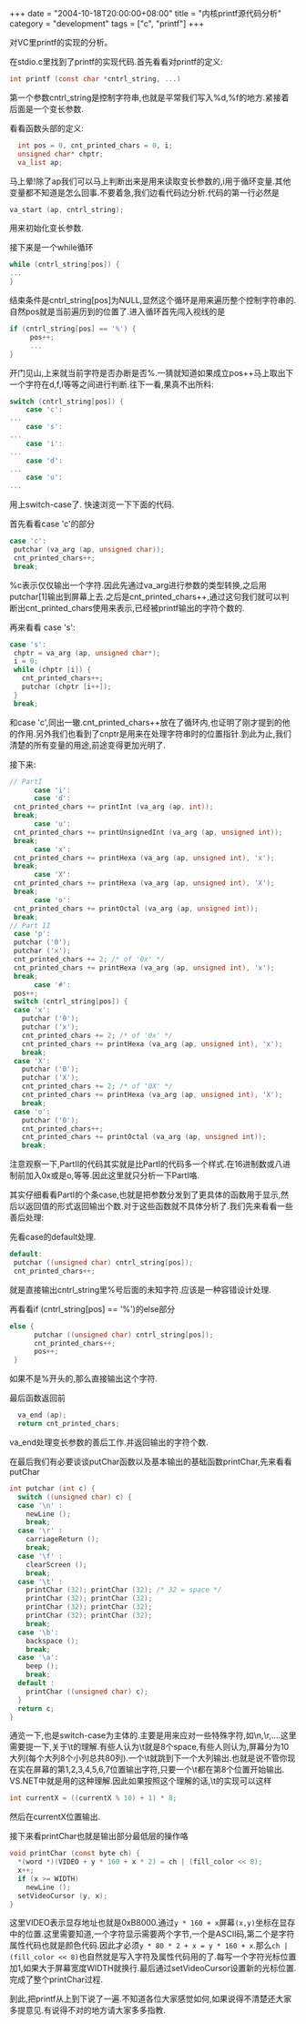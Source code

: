 +++
date = "2004-10-18T20:00:00+08:00"
title = "内核printf源代码分析"
category = "development"
tags = ["c", "printf"]
+++

对VC里printf的实现的分析。

<!--more-->

在stdio.c里找到了printf的实现代码.首先看看对printf的定义:

``` c
int printf (const char *cntrl_string, ...)
```

第一个参数cntrl_string是控制字符串,也就是平常我们写入%d,%f的地方.紧接着后面是一个变长参数.

看看函数头部的定义:

``` c
  int pos = 0, cnt_printed_chars = 0, i;
  unsigned char* chptr;
  va_list ap;
```

马上晕!除了ap我们可以马上判断出来是用来读取变长参数的,i用于循环变量.其他变量都不知道是怎么回事.不要着急,我们边看代码边分析.代码的第一行必然是

``` c
va_start (ap, cntrl_string);
```

用来初始化变长参数.

接下来是一个while循环

``` c
while (cntrl_string[pos]) {
...
}
```

结束条件是cntrl_string[pos]为NULL,显然这个循环是用来遍历整个控制字符串的.自然pos就是当前遍历到的位置了.进入循环首先闯入视线的是

``` c
if (cntrl_string[pos] == '%') {
     pos++;
     ...
}
```

开门见山,上来就当前字符是否办断是否%.一猜就知道如果成立pos++马上取出下一个字符在d,f,l等等之间进行判断.往下一看,果真不出所料:

``` c
switch (cntrl_string[pos]) {
    case 'c':
...
    case 's':
...
    case 'i':
...
    case 'd':
...
    case 'u':
...
```

用上switch-case了. 快速浏览一下下面的代码.

首先看看case 'c'的部分

``` c
case 'c':
 putchar (va_arg (ap, unsigned char));
 cnt_printed_chars++;
 break;
```

%c表示仅仅输出一个字符.因此先通过va_arg进行参数的类型转换,之后用putchar[1]输出到屏幕上去.之后是cnt_printed_chars++,通过这句我们就可以判断出cnt_printed_chars使用来表示,已经被printf输出的字符个数的.

再来看看 case 's':

``` c
case 's':
 chptr = va_arg (ap, unsigned char*);
 i = 0;
 while (chptr [i]) {
   cnt_printed_chars++;
   putchar (chptr [i++]);
 }
 break;
```

和case 'c',同出一辙.cnt_printed_chars++放在了循环内,也证明了刚才提到的他的作用.另外我们也看到了cnptr是用来在处理字符串时的位置指针.到此为止,我们清楚的所有变量的用途,前途变得更加光明了.

接下来:

``` c
// PartI
      case 'i':
      case 'd':
 cnt_printed_chars += printInt (va_arg (ap, int));
 break;
      case 'u':
 cnt_printed_chars += printUnsignedInt (va_arg (ap, unsigned int));
 break;
      case 'x':
 cnt_printed_chars += printHexa (va_arg (ap, unsigned int), 'x');
 break;
      case 'X':
 cnt_printed_chars += printHexa (va_arg (ap, unsigned int), 'X');
 break;
      case 'o':
 cnt_printed_chars += printOctal (va_arg (ap, unsigned int));
 break;
// Part II
 case 'p':
 putchar ('0');
 putchar ('x');
 cnt_printed_chars += 2; /* of '0x' */
 cnt_printed_chars += printHexa (va_arg (ap, unsigned int), 'x');
 break;
      case '#':
 pos++;
 switch (cntrl_string[pos]) {
 case 'x':
   putchar ('0');
   putchar ('x');
   cnt_printed_chars += 2; /* of '0x' */
   cnt_printed_chars += printHexa (va_arg (ap, unsigned int), 'x');
   break;
 case 'X':
   putchar ('0');
   putchar ('X');
   cnt_printed_chars += 2; /* of '0X' */
   cnt_printed_chars += printHexa (va_arg (ap, unsigned int), 'X');
   break;
 case 'o':
   putchar ('0');
   cnt_printed_chars++;
   cnt_printed_chars += printOctal (va_arg (ap, unsigned int));
   break;
```

注意观察一下,PartII的代码其实就是比PartI的代码多一个样式.在16进制数或八进制前加入0x或是o,等等.因此这里就只分析一下PartI咯.

其实仔细看看PartI的个条case,也就是把参数分发到了更具体的函数用于显示,然后以返回值的形式返回输出个数.对于这些函数就不具体分析了.我们先来看看一些善后处理:

先看case的default处理.

``` c
default:
 putchar ((unsigned char) cntrl_string[pos]);
 cnt_printed_chars++;
```

就是直接输出cntrl_string里%号后面的未知字符.应该是一种容错设计处理.

再看看if (cntrl_string[pos] == '%')的else部分

``` c
else {
      putchar ((unsigned char) cntrl_string[pos]);
      cnt_printed_chars++;
      pos++;
 }
```

如果不是%开头的,那么直接输出这个字符.

最后函数返回前

``` c
  va_end (ap);
  return cnt_printed_chars;
```

va_end处理变长参数的善后工作.并返回输出的字符个数.

在最后我们有必要谈谈putChar函数以及基本输出的基础函数printChar,先来看看putChar

``` c
int putchar (int c) {
  switch ((unsigned char) c) {
  case '\n' :
    newLine ();
    break;
  case '\r' :
    carriageReturn ();
    break;
  case '\f' :
    clearScreen ();
    break;
  case '\t' :
    printChar (32); printChar (32); /* 32 = space */
    printChar (32); printChar (32);
    printChar (32); printChar (32);
    printChar (32); printChar (32);
    break;
  case '\b':
    backspace ();
    break;
  case '\a':
    beep ();
    break;
  default :
    printChar ((unsigned char) c);
  }
  return c;
}
```

通览一下,也是switch-case为主体的.主要是用来应对一些特殊字符,如\n,\r,....这里需要提一下,关于\t的理解.有些人认为\t就是8个space,有些人则认为,屏幕分为10大列(每个大列8个小列总共80列).一个\t就跳到下一个大列输出.也就是说不管你现在实在屏幕的第1,2,3,4,5,6,7位置输出字符,只要一个\t都在第8个位置开始输出. VS.NET中就是用的这种理解.因此如果按照这个理解的话,\t的实现可以这样

``` c
int currentX = ((currentX % 10) + 1) * 8;
```

然后在currentX位置输出.

接下来看printChar也就是输出部分最低层的操作咯

``` c
void printChar (const byte ch) {
  *(word *)(VIDEO + y * 160 + x * 2) = ch | (fill_color << 8);
  x++;
  if (x >= WIDTH)
    newLine ();
  setVideoCursor (y, x);
}
```

这里VIDEO表示显存地址也就是0xB8000.通过`y * 160 + x`屏幕`(x,y)`坐标在显存中的位置.这里需要知道,一个字符显示需要两个字节,一个是ASCII码,第二个是字符属性代码也就是颜色代码.因此才必须`y * 80 * 2 + x = y * 160 + x`.那么`ch | (fill_color << 8)`也自然就是写入字符及属性代码用的了.每写一个字符光标位置加1,如果大于屏幕宽度WIDTH就换行.最后通过setVideoCursor设置新的光标位置.完成了整个printChar过程.

到此,把printf从上到下说了一遍.不知道各位大家感觉如何,如果说得不清楚还大家多提意见.有说得不对的地方请大家多多指教.

